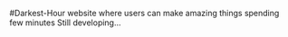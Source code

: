 #Darkest-Hour
website where users can make amazing things spending few minutes
Still developing...

